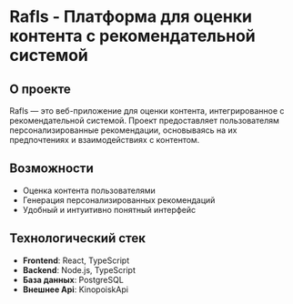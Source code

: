 # Rafls - Платформа для оценки контента с рекомендательной системой

## О проекте
Rafls — это веб-приложение для оценки контента, интегрированное с рекомендательной системой. Проект предоставляет пользователям персонализированные рекомендации, основываясь на их предпочтениях и взаимодействиях с контентом.

## Возможности
- Оценка контента пользователями
- Генерация персонализированных рекомендаций
- Удобный и интуитивно понятный интерфейс

## Технологический стек
- **Frontend**: React, TypeScript
- **Backend**: Node.js, TypeScript
- **База данных**: PostgreSQL
- **Внешнее Api**: KinopoiskApi
